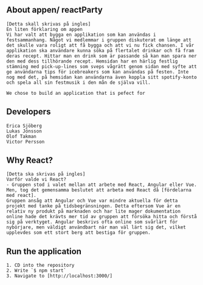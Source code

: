 ## About appen/ reactParty 
    [Detta skall skrivas på ingles]
    En liten förklaring om appen
    Vi har valt att bygga en applikation som kan användas i festsammanhang. Något vi medlemmar i gruppen diskuterat om länge att det skulle vara roligt att få bygga och att vi nu fick chansen. I vår applikation ska användare kunna söka på flertalet drinkar och få fram deras recept. Hittar man en drink som är passande så kan man spara ner den med dess tillhörande recept. Hemsidan har en härlig festlig stämning med pick-up-lines som sveps vågrätt genom sidan med syfte att ge användarna tips för icebreakers som kan användas på festen. Inte nog med det, på hemsidan kan användarna även koppla sitt spotify-konto och spela all sin festmusik i den mån de själva vill.

    We chose to build an application that is pefect for

## Developers
    Erica Sjöberg
    Lukas Jönsson
    Olof Takman
    Victor Persson 
    

## Why React?
    [Detta ska skrivas på ingles]
    Varför valde vi React?
    - Gruppen stod i valet mellan att arbete med React, Angular eller Vue. Men, tog det gemensamma beslutet att arbeta med React då [fördelarna med react]. 
    Gruppen ansåg att Angular och Vue var mindre aktuella för detta projekt med tanke på tidsbegränsningen. Detta eftersom Vue är en relativ ny produkt på marknaden och har lite mager dokumentation online hade det krävts mer tid av gruppen att försöka hitta och förstå sig på verktyget. Angular beskrivs ofta online som svårlärt för nybörjare, men väldigt användbart när man väl lärt sig det, vilket upplevdes som ett stort berg att bestiga för gruppen. 

## Run the application
    1. CD into the repository
    2. Write `$ npm start`
    3. Navigate to [http://localhost:3000/]
